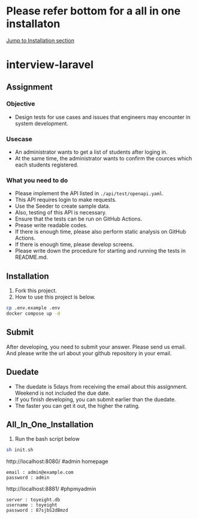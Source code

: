 # Please refer bottom for a all in one installaton
[Jump to Installation section](#All_In_One_Installation)


# interview-laravel

## Assignment

### Objective

- Design tests for use cases and issues that engineers may encounter in system development.

### Usecase

- An administrator wants to get a list of students after loging in.
- At the same time, the administrator wants to confirm the cources which each students registered.

### What you need to do

- Please implement the API listed in `./api/test/openapi.yaml`.
- This API requires login to make requests.
- Use the Seeder to create sample data.
- Also, testing of this API is necessary.
- Ensure that the tests can be run on GitHub Actions.
- Prease write readable codes.
- If there is enough time, please also perform static analysis on GitHub Actions.
- If there is enough time, please develop screens.
- Please write down the procedure for starting and running the tests in README.md.

## Installation

1. Fork this project.
2. How to use this project is below.

```bash
cp .env.example .env
docker compose up -d
```

## Submit
After developing, you need to submit your answer.
Please send us email. And please write the url about your github repository in your email.


## Duedate
- The duedate is 5days from receiving the email about this assignment.
Weekend is not included the due date.
- If you finish developing, you can submit earlier than the duedate.
- The faster you can get it out, the higher the rating.

## All_In_One_Installation

1. Run the bash script below

```bash
sh init.sh
```

http://localhost:8080/  #admin homepage 
```
email : admin@example.com
password : admin
```

http://localhost:8881/   #phpmyadmin 
```
server : toyeight.db
username : toyeight
password : 87sjbS2dBmzd
```
